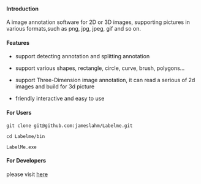 #### Introduction

A image annotation software for 2D or 3D images, supporting pictures in various formats,such as png, jpg, jpeg, gif and so on.



#### Features

- support detecting annotation and splitting annotation

- support various shapes, rectangle, circle, curve, brush, polygons...

- support Three-Dimension image annotation, it can read a serious of 2d images and build for 3d picture

- friendly interactive and easy to use

  

#### For Users

```
git clone git@github.com:jameslahm/Labelme.git

cd Labelme/bin

LabelMe.exe
```



#### For Developers

please visit [here]( https://jameslahm.github.io/labelme/index.html) 

